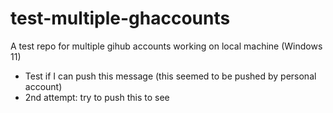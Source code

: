 # test-multiple-ghaccounts

A test repo for multiple gihub accounts working on local machine (Windows 11)

- Test if I can push this message (this seemed to be pushed by personal account)
- 2nd attempt: try to push this to see
